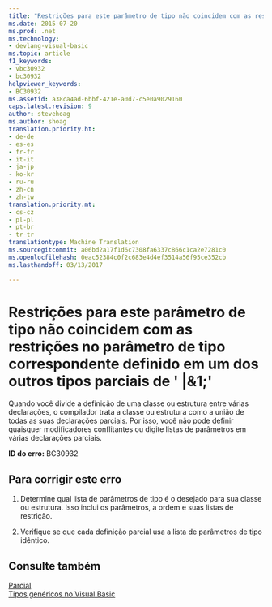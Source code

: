 ```yaml
---
title: "Restrições para este parâmetro de tipo não coincidem com as restrições no parâmetro de tipo correspondente definido em um dos outros tipos parciais de &quot; |&1;&quot; | Documentos do Microsoft"
ms.date: 2015-07-20
ms.prod: .net
ms.technology:
- devlang-visual-basic
ms.topic: article
f1_keywords:
- vbc30932
- bc30932
helpviewer_keywords:
- BC30932
ms.assetid: a38ca4ad-6bbf-421e-a0d7-c5e0a9029160
caps.latest.revision: 9
author: stevehoag
ms.author: shoag
translation.priority.ht:
- de-de
- es-es
- fr-fr
- it-it
- ja-jp
- ko-kr
- ru-ru
- zh-cn
- zh-tw
translation.priority.mt:
- cs-cz
- pl-pl
- pt-br
- tr-tr
translationtype: Machine Translation
ms.sourcegitcommit: a06bd2a17f1d6c7308fa6337c866c1ca2e7281c0
ms.openlocfilehash: 0eac52384c0f2c683e4d4ef3514a56f95ce352cb
ms.lasthandoff: 03/13/2017

---
```

# <a name="constraints-for-this-type-parameter-do-not-match-the-constraints-on-the-corresponding-type-parameter-defined-on-one-of-the-other-partial-types-of-39139"></a>Restrições para este parâmetro de tipo não coincidem com as restrições no parâmetro de tipo correspondente definido em um dos outros tipos parciais de ' |&1;'
Quando você divide a definição de uma classe ou estrutura entre várias declarações, o compilador trata a classe ou estrutura como a união de todas as suas declarações parciais. Por isso, você não pode definir quaisquer modificadores conflitantes ou digite listas de parâmetros em várias declarações parciais.  
  
 **ID do erro:** BC30932  
  
## <a name="to-correct-this-error"></a>Para corrigir este erro  
  
1.  Determine qual lista de parâmetros de tipo é o desejado para sua classe ou estrutura. Isso inclui os parâmetros, a ordem e suas listas de restrição.  
  
2.  Verifique se que cada definição parcial usa a lista de parâmetros de tipo idêntico.  
  
## <a name="see-also"></a>Consulte também  
 [Parcial](../../visual-basic/language-reference/modifiers/partial.md)   
 [Tipos genéricos no Visual Basic](../../visual-basic/programming-guide/language-features/data-types/generic-types.md)

